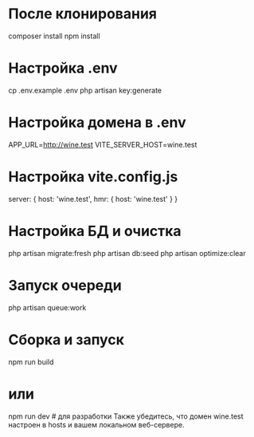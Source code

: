 # После клонирования
composer install
npm install

# Настройка .env
cp .env.example .env
php artisan key:generate

# Настройка домена в .env
APP_URL=http://wine.test
VITE_SERVER_HOST=wine.test

# Настройка vite.config.js
server: {
    host: 'wine.test',
    hmr: { host: 'wine.test' }
}

# Настройка БД и очистка
php artisan migrate:fresh
php artisan db:seed
php artisan optimize:clear

# Запуск очереди
php artisan queue:work

# Сборка и запуск
npm run build
# или
npm run dev # для разработки
Также убедитесь, что домен wine.test настроен в hosts и вашем локальном веб-сервере.